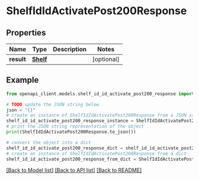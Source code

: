 # ShelfIdIdActivatePost200Response


## Properties

Name | Type | Description | Notes
------------ | ------------- | ------------- | -------------
**result** | [**Shelf**](Shelf.md) |  | [optional] 

## Example

```python
from openapi_client.models.shelf_id_id_activate_post200_response import ShelfIdIdActivatePost200Response

# TODO update the JSON string below
json = "{}"
# create an instance of ShelfIdIdActivatePost200Response from a JSON string
shelf_id_id_activate_post200_response_instance = ShelfIdIdActivatePost200Response.from_json(json)
# print the JSON string representation of the object
print(ShelfIdIdActivatePost200Response.to_json())

# convert the object into a dict
shelf_id_id_activate_post200_response_dict = shelf_id_id_activate_post200_response_instance.to_dict()
# create an instance of ShelfIdIdActivatePost200Response from a dict
shelf_id_id_activate_post200_response_from_dict = ShelfIdIdActivatePost200Response.from_dict(shelf_id_id_activate_post200_response_dict)
```
[[Back to Model list]](../README.md#documentation-for-models) [[Back to API list]](../README.md#documentation-for-api-endpoints) [[Back to README]](../README.md)



